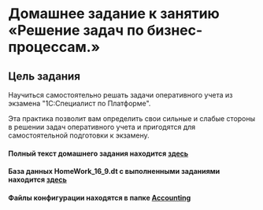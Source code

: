 # Домашнее задание к занятию «Решение задач по бизнес-процессам.»

## Цель задания

Научиться самостоятельно решать задачи оперативного учета из экзамена "1С:Специалист по Платформе".

Эта практика позволит вам определить свои сильные и слабые стороны в решении задач оперативного учета и пригодятся для самостоятельной подготовки к экзамену.

#### Полный текст домашнего задания находится [здесь](https://github.com/ObzhigalovSV/Netology_Accounting/blob/main/homework-16-9.md)
#### База данных HomeWork_16_9.dt с выполненными заданиями находится [здесь](https://github.com/ObzhigalovSV/Netology_Accounting/blob/main/homework-16-9.dt)
#### Файлы конфигурации находятся в папке [Accounting](https://github.com/ObzhigalovSV/Netology_Accounting/tree/main/Accounting)
